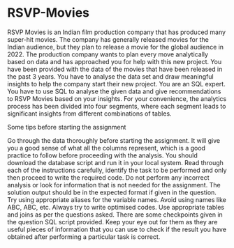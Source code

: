 # RSVP-Movies

RSVP Movies is an Indian film production company that has produced many super-hit movies. The company has generally released movies for the Indian audience, but they plan to release a movie for the global audience in 2022.
The production company wants to plan every move analytically based on data and has approached you for help with this new project. You have been provided with the data of the movies that have been released in the past 3 years. You have to analyse the data set and draw meaningful insights to help the company start their new project.
You are an SQL expert. You have to use SQL to analyse the given data and give recommendations to RSVP Movies based on your insights. For your convenience, the analytics process has been divided into four segments, where each segment leads to significant insights from different combinations of tables.

Some tips before starting the assignment

Go through the data thoroughly before starting the assignment. It will give you a good sense of what all the columns represent, which is a good practice to follow before proceeding with the analysis. You should download the database script and run it in your local system.
Read through each of the instructions carefully, identify the task to be performed and only then proceed to write the required code. Do not perform any incorrect analysis or look for information that is not needed for the assignment. The solution output should be in the expected format if given in the question.
Try using appropriate aliases for the variable names. Avoid using names like ABC, ABC, etc.
Always try to write optimised codes. Use appropriate tables and joins as per the questions asked.
There are some checkpoints given in the question SQL script provided. Keep your eye out for them as they are useful pieces of information that you can use to check if the result you have obtained after performing a particular task is correct.


